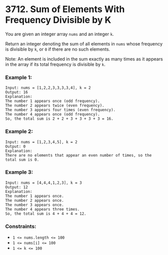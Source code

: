 # 3712. Sum of Elements With Frequency Divisible by K

You are given an integer array `nums` and an integer `k`.

Return an integer denoting the sum of all elements in `nums` whose frequency is divisible by `k`, or `0` if there are no such elements.

Note: An element is included in the sum exactly as many times as it appears in the array if its total frequency is divisible by `k`.

### Example 1:

```
Input: nums = [1,2,2,3,3,3,3,4], k = 2
Output: 16
Explanation:
The number 1 appears once (odd frequency).
The number 2 appears twice (even frequency).
The number 3 appears four times (even frequency).
The number 4 appears once (odd frequency).
So, the total sum is 2 + 2 + 3 + 3 + 3 + 3 = 16.
```

### Example 2:

```
Input: nums = [1,2,3,4,5], k = 2
Output: 0
Explanation:
There are no elements that appear an even number of times, so the total sum is 0.
```

### Example 3:

```
Input: nums = [4,4,4,1,2,3], k = 3
Output: 12
Explanation:
The number 1 appears once.
The number 2 appears once.
The number 3 appears once.
The number 4 appears three times.
So, the total sum is 4 + 4 + 4 = 12.
```

### Constraints:

- `1 <= nums.length <= 100`
- `1 <= nums[i] <= 100`
- `1 <= k <= 100`
